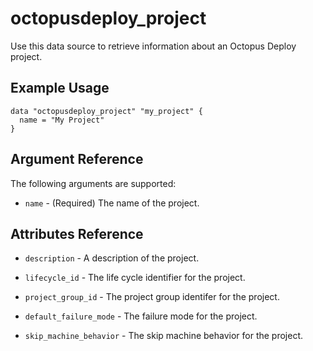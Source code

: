 # octopusdeploy_project

Use this data source to retrieve information about an Octopus Deploy project.

## Example Usage

```hcl
data "octopusdeploy_project" "my_project" {
  name = "My Project"
}
```

## Argument Reference

The following arguments are supported:

* `name` - (Required) The name of the project.

## Attributes Reference

* `description` - A description of the project.

* `lifecycle_id` - The life cycle identifier for the project.

* `project_group_id` - The project group identifer for the project.

* `default_failure_mode` - The failure mode for the project.

* `skip_machine_behavior` - The skip machine behavior for the project.
